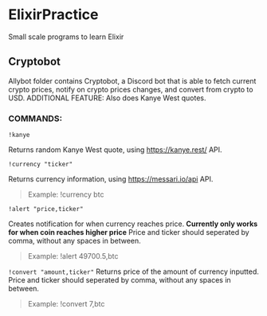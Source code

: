 # ElixirPractice

Small scale programs to learn Elixir

## Cryptobot
Allybot folder contains Cryptobot, a Discord bot that is able to fetch current crypto prices, notify on crypto prices changes, and convert from crypto to USD. 
ADDITIONAL FEATURE: Also does Kanye West quotes. 

### COMMANDS:

 ```!kanye```
 
 Returns random Kanye West quote, using https://kanye.rest/ API.



 ```!currency "ticker"```
 
 Returns currency information, using https://messari.io/api API.
 > Example: !currency btc



```!alert "price,ticker"```

Creates notification for when currency reaches price. **Currently only works for when coin reaches higher price**
Price and ticker should seperated by comma, without any spaces in between. 
> Example: !alert 49700.5,btc


```!convert "amount,ticker"```
Returns price of the amount of currency inputted.
Price and ticker should seperated by comma, without any spaces in between. 
> Example: !convert 7,btc

